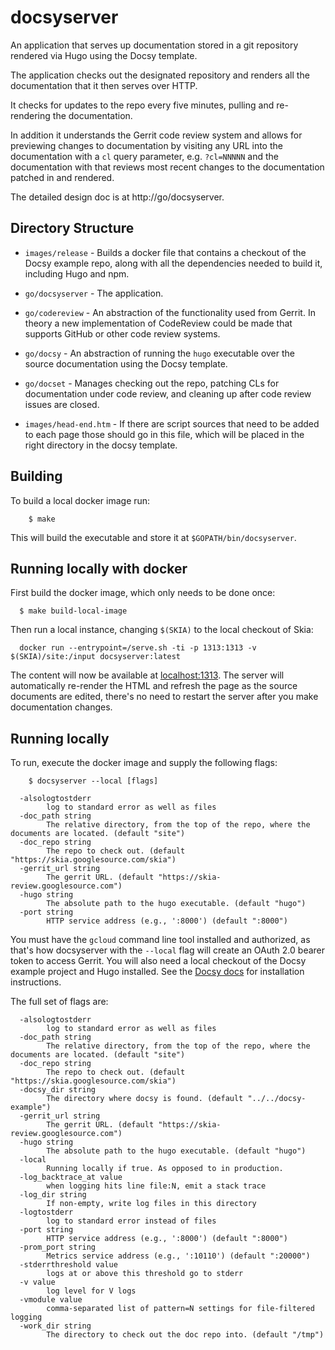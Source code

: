 # docsyserver

An application that serves up documentation stored in a git repository rendered
via Hugo using the Docsy template.

The application checks out the designated repository and renders all the
documentation that it then serves over HTTP.

It checks for updates to the repo every five minutes, pulling and re-rendering
the documentation.

In addition it understands the Gerrit code review system and allows for
previewing changes to documentation by visiting any URL into the documentation
with a `cl` query parameter, e.g. `?cl=NNNNN` and the documentation with that
reviews most recent changes to the documentation patched in and rendered.

The detailed design doc is at http://go/docsyserver.

## Directory Structure

- `images/release` - Builds a docker file that contains a checkout of the Docsy
  example repo, along with all the dependencies needed to build it, including
  Hugo and npm.

- `go/docsyserver` - The application.

- `go/codereview` - An abstraction of the functionality used from Gerrit. In
  theory a new implementation of CodeReview could be made that supports GitHub
  or other code review systems.

- `go/docsy` - An abstraction of running the `hugo` executable over the source
  documentation using the Docsy template.

- `go/docset` - Manages checking out the repo, patching CLs for documentation
  under code review, and cleaning up after code review issues are closed.

- `images/head-end.htm` - If there are script sources that need to be added to
  each page those should go in this file, which will be placed in the right
  directory in the docsy template.

## Building

To build a local docker image run:

        $ make

This will build the executable and store it at `$GOPATH/bin/docsyserver`.

## Running locally with docker

First build the docker image, which only needs to be done once:

      $ make build-local-image

Then run a local instance, changing `$(SKIA)` to the local checkout of Skia:

      docker run --entrypoint=/serve.sh -ti -p 1313:1313 -v $(SKIA)/site:/input docsyserver:latest

The content will now be available at [localhost:1313](http://localhost:1313/).
The server will automatically re-render the HTML and refresh the page as the
source documents are edited, there's no need to restart the server after you
make documentation changes.

## Running locally

To run, execute the docker image and supply the following flags:

        $ docsyserver --local [flags]

```
  -alsologtostderr
        log to standard error as well as files
  -doc_path string
        The relative directory, from the top of the repo, where the documents are located. (default "site")
  -doc_repo string
        The repo to check out. (default "https://skia.googlesource.com/skia")
  -gerrit_url string
        The gerrit URL. (default "https://skia-review.googlesource.com")
  -hugo string
        The absolute path to the hugo executable. (default "hugo")
  -port string
        HTTP service address (e.g., ':8000') (default ":8000")
```

You must have the `gcloud` command line tool installed and authorized, as that's
how docsyserver with the `--local` flag will create an OAuth 2.0 bearer token to
access Gerrit. You will also need a local checkout of the Docsy example project
and Hugo installed. See the
[Docsy docs](https://www.docsy.dev/docs/getting-started/) for installation
instructions.

The full set of flags are:

```
  -alsologtostderr
        log to standard error as well as files
  -doc_path string
        The relative directory, from the top of the repo, where the documents are located. (default "site")
  -doc_repo string
        The repo to check out. (default "https://skia.googlesource.com/skia")
  -docsy_dir string
        The directory where docsy is found. (default "../../docsy-example")
  -gerrit_url string
        The gerrit URL. (default "https://skia-review.googlesource.com")
  -hugo string
        The absolute path to the hugo executable. (default "hugo")
  -local
        Running locally if true. As opposed to in production.
  -log_backtrace_at value
        when logging hits line file:N, emit a stack trace
  -log_dir string
        If non-empty, write log files in this directory
  -logtostderr
        log to standard error instead of files
  -port string
        HTTP service address (e.g., ':8000') (default ":8000")
  -prom_port string
        Metrics service address (e.g., ':10110') (default ":20000")
  -stderrthreshold value
        logs at or above this threshold go to stderr
  -v value
        log level for V logs
  -vmodule value
        comma-separated list of pattern=N settings for file-filtered logging
  -work_dir string
        The directory to check out the doc repo into. (default "/tmp")
```

